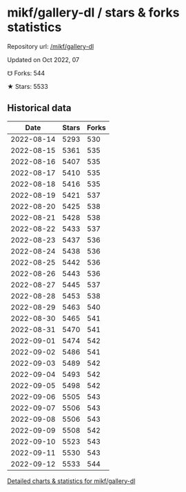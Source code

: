 # mikf/gallery-dl / stars & forks statistics

Repository url: [/mikf/gallery-dl](https://github.com/mikf/gallery-dl)

Updated on Oct 2022, 07

☋ Forks: 544

★ Stars: 5533

## Historical data
| Date | Stars | Forks |
|------|-------|-------|
| 2022-08-14 | 5293 | 530 | 
| 2022-08-15 | 5361 | 535 | 
| 2022-08-16 | 5407 | 535 | 
| 2022-08-17 | 5410 | 535 | 
| 2022-08-18 | 5416 | 535 | 
| 2022-08-19 | 5421 | 537 | 
| 2022-08-20 | 5425 | 538 | 
| 2022-08-21 | 5428 | 538 | 
| 2022-08-22 | 5433 | 537 | 
| 2022-08-23 | 5437 | 536 | 
| 2022-08-24 | 5438 | 536 | 
| 2022-08-25 | 5442 | 536 | 
| 2022-08-26 | 5443 | 536 | 
| 2022-08-27 | 5445 | 537 | 
| 2022-08-28 | 5453 | 538 | 
| 2022-08-29 | 5463 | 540 | 
| 2022-08-30 | 5465 | 541 | 
| 2022-08-31 | 5470 | 541 | 
| 2022-09-01 | 5474 | 542 | 
| 2022-09-02 | 5486 | 541 | 
| 2022-09-03 | 5489 | 542 | 
| 2022-09-04 | 5493 | 542 | 
| 2022-09-05 | 5498 | 542 | 
| 2022-09-06 | 5505 | 543 | 
| 2022-09-07 | 5506 | 543 | 
| 2022-09-08 | 5506 | 543 | 
| 2022-09-09 | 5508 | 542 | 
| 2022-09-10 | 5523 | 543 | 
| 2022-09-11 | 5530 | 543 | 
| 2022-09-12 | 5533 | 544 | 


[Detailed charts & statistics for mikf/gallery-dl](https://reviewgithub.com/rep/mikf/gallery-dl)
